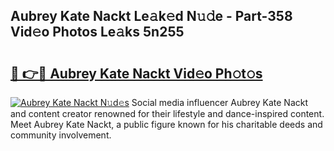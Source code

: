 ## Aubrey Kate Nackt Le𝚊k𝚎d N𝚞𝚍e - Part-358 Vid𝚎o Photos Le𝚊ks 5n255

# <h2><a href="http://fbaj8q.evod.top/?m=Aubrey+Kate+Nackt">🔗 👉🔴 Aubrey Kate Nackt Vid𝚎o Ph𝚘t𝚘s</a></h2>

[![Aubrey Kate Nackt N𝚞d𝚎s](https://i.imgur.com/8V9OHl7.gif)](http://fbaj8q.evod.top/?m=Aubrey+Kate+Nackt)
Social media influencer Aubrey Kate Nackt and content creator renowned for their lifestyle and dance-inspired content. Meet Aubrey Kate Nackt, a public figure known for his charitable deeds and community involvement. 

